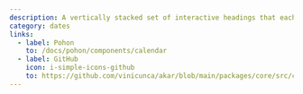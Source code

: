 ```yaml
---
description: A vertically stacked set of interactive headings that each reveal an associated section of content.
category: dates
links:
  - label: Pohon
    to: /docs/pohon/components/calendar
  - label: GitHub
    icon: i-simple-icons-github
    to: https://github.com/vinicunca/akar/blob/main/packages/core/src/calendar/index.ts
---
```

